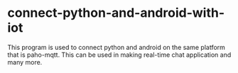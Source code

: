 # connect-python-and-android-with-iot
This program is used to connect python and android on the same platform that is paho-mqtt. This can be used in making real-time chat application and many more.
